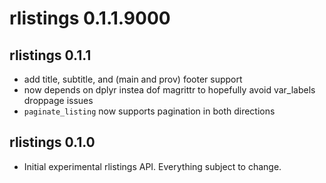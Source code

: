 # rlistings 0.1.1.9000

## rlistings 0.1.1
 * add title, subtitle, and (main and prov) footer support
 * now depends on dplyr instea dof magrittr to hopefully avoid var_labels droppage issues
 * `paginate_listing` now supports pagination in both directions

## rlistings 0.1.0
 * Initial experimental rlistings API. Everything subject to change.
